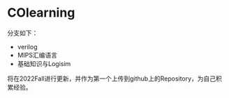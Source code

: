 # COlearning
分支如下：
* verilog
* MIPS汇编语言
* 基础知识与Logisim

将在2022Fall进行更新，并作为第一个上传到github上的Repository，为自己积累经验。


